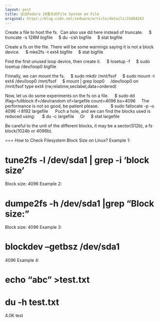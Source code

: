 ```yaml
---
layout: post
title: 试试Fedora 20里头的File System on File
original: https://blog.csdn.net/zedware/article/details/21884243
---
```

                
Create a file to host the fs.  Can also use dd here instead of truncate.
    $ truncate -s 128M bigfile
    $ du -csh bigfile
    $ stat bigfile


Create a fs on the file. There will be some warnings saying it is not a block device.
    $ mke2fs -t ext4 bigfile
    $ stat bigfile 


Find the first unused loop device, then create it.
    $ losetup -f
    $ sudo losetup /dev/loop0 bigfile


Finnally, we can mount the fs.
    $ sudo mkdir /mnt/fsof
    $ sudo mount -t ext4 /dev/loop0 /mnt/fsof
    $ mount | grep loop0
    /dev/loop0 on /mnt/fsof type ext4 (rw,relatime,seclabel,data=ordered)


Now, let us do some experiments on the fs on a file.
    $ sudo dd iflag=fullblock if=/dev/random of=largefile count=4096 bs=4096
    The performance is not so good, be patient please.
    
    $ sudo fallocate -p -o 4096 -l 8192 largefile 
    Puch a hole, and we can find the blocks used is reduced using: 
    $ du -c largefile
    Or
    $ stat largefile


Be careful to the unit of the different blocks, it may be a sector(512b), a fs block(1024b or 4096b).

===
How to Check Filesystem Block Size on Linux?
Example 1:
# tune2fs -l /dev/sda1 | grep -i ‘block size’
Block size: 4096
Example 2:
# dumpe2fs -h /dev/sda1 |grep “Block size:”
Block size: 4096
Example 3:
# blockdev –getbsz /dev/sda1
4096
Example 4:
# echo “abc” >test.txt
# du -h test.txt
4.0K test
            
